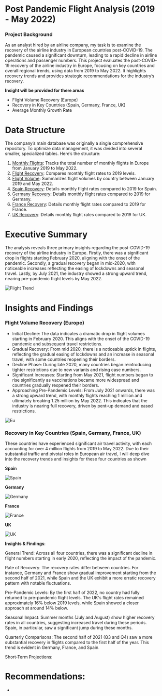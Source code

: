 # Post Pandemic Flight Analysis (2019 - May 2022)
### Project Background
As an analyst hired by an airline company, my task is to examine the recovery of the airline industry in European countries post-COVID-19. The pandemic caused a significant downturn, leading to a rapid decline in airline operations and passenger numbers. This project evaluates the post-COVID-19 recovery of the airline industry in Europe, focusing on key countries and overall regional trends, using data from 2019 to May 2022. It highlights recovery trends and provides strategic recommendations for the industry’s recovery.

**Insight will be provided for there areas**
- Flight Volume Recovery (Europe) 
- Recovery in Key Countries (Spain, Germany, France, UK)
- Average Monthly Growth Rate

# Data Structure 
The company’s main database was originally a single comprehensive repository. To optimize data management, it was divided into several smaller, specialized tables. Here’s the structure:
1. [Monthly Flights](https://github.com/tomzjwang/Post_Pandemic_Flight_Trends/blob/main/monthly_flights.csv): Tracks the total number of monthly flights in Europe from January 2019 to May 2022.
2. [Flight Recovery](https://github.com/tomzjwang/Post_Pandemic_Flight_Trends/blob/main/flight_recovery.csv): Compares monthly flight rates to 2019 levels.
3. [Flight Volume](https://github.com/tomzjwang/Post_Pandemic_Flight_Trends/blob/main/flight_volume.csv): Summarizes flight volumes by country between January 2019 and May 2022.
4. [Spain Recovery](https://github.com/tomzjwang/Post_Pandemic_Flight_Trends/blob/main/spain.csv): Details monthly flight rates compared to 2019 for Spain.
5. [Germany Recovery](https://github.com/tomzjwang/Post_Pandemic_Flight_Trends/blob/main/germany.csv): Details monthly flight rates compared to 2019 for Germany.
6. [France Recovery](https://github.com/tomzjwang/Post_Pandemic_Flight_Trends/blob/main/france.csv): Details monthly flight rates compared to 2019 for France.
7. [UK Recovery](https://github.com/tomzjwang/Post_Pandemic_Flight_Trends/blob/main/uk.csv): Details monthly flight rates compared to 2019 for UK.
   
# Executive Summary
The analysis reveals three primary insights regarding the post-COVID-19 recovery of the airline industry in Europe. Firstly, there was a significant drop in flights starting February 2020, aligning with the onset of the pandemic. Secondly, a gradual recovery began in mid-2020, with noticeable increases reflecting the easing of lockdowns and seasonal travel. Lastly, by July 2021, the industry showed a strong upward trend, nearing pre-pandemic flight levels by May 2022.

![Flight Trend](https://github.com/user-attachments/assets/a9bd816f-47cc-4e3f-881a-d3fdf7ce2e44)

# Insights and Findings

### Flight Volume Recovery (Europe) 
- Initial Decline: The data indicates a dramatic drop in flight volumes starting in February 2020. This aligns with the onset of the COVID-19 pandemic and subsequent travel restrictions. 
- Gradual Recovery: From mid 2020, there is a noticeable uptick in flights, reflecting the gradual easing of lockdowns and an increase in seasonal travel, with some countries reopening their borders.
- Decline Phase: During late 2020, many countries began reintroducing tighter restrictions due to new variants and rising case numbers.
- Significant Increases: Starting from May 2021, flight numbers began to rise significantly as vaccinations became more widespread and countries gradually reopened their borders.
- Approaching Pre-Pandemic Levels: From July 2021 onwards, there was a strong upward trend, with monthly flights reaching 1 million and ultimately breaking 1.25 million by May 2022. This indicates that the industry is nearing full recovery, driven by pent-up demand and eased restrictions.

![Eu](https://github.com/user-attachments/assets/c6bd20d3-11f8-4adf-8d38-10be47bf9748)

### Recovery in Key Countries (Spain, Germany, France, UK)

These countries have experienced significant air travel activity, with each accounting for over 4 million flights from 2019 to May 2022. Due to their substantial traffic and pivotal roles in European air travel, I will deep dive into the recovery trends and insights for these four countries as shown

**Spain**

![Spain](https://github.com/user-attachments/assets/152be887-e00b-4106-8061-d5b65affab6e)

**Germany**

![Germany](https://github.com/user-attachments/assets/6420031c-3f0a-48bb-b948-929041174d8c)

**France**

![France](https://github.com/user-attachments/assets/769bbf76-c783-488f-989d-e1171cc697d6)

**UK**

![UK](https://github.com/user-attachments/assets/2f6a834b-74ad-4601-b406-12dda0f481f3)

**Insights & Findings**:

General Trend:
Across all four countries, there was a significant decline in flight numbers starting in early 2020, reflecting the impact of the pandemic.

Rate of Recovery:
The recovery rates differ between countries. For instance, Germany and France show gradual improvement starting from the second half of 2021, while Spain and the UK exhibit a more erratic recovery pattern with notable fluctuations.

Pre-Pandemic Levels:
By the first half of 2022, no country had fully returned to pre-pandemic flight levels. The UK's flight rates remained approximately 16% below 2019 levels, while Spain showed a closer approach at around 14% below.

Seasonal Impact:
Summer months (July and August) show higher recovery rates in all countries, suggesting increased travel during these periods. Spain, in particular, saw a significant jump during these months.

Quarterly Comparisons:
The second half of 2021 (Q3 and Q4) saw a more substantial recovery in flights compared to the first half of the year. This trend is evident in Germany, France, and Spain.

Short-Term Projections:

# Recommendations:
-
